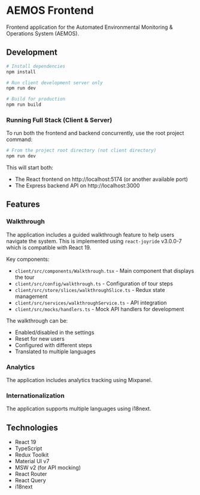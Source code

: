 # AEMOS Frontend

Frontend application for the Automated Environmental Monitoring & Operations System (AEMOS).

## Development

```bash
# Install dependencies
npm install

# Run client development server only
npm run dev

# Build for production
npm run build
```

### Running Full Stack (Client & Server)

To run both the frontend and backend concurrently, use the root project command:

```bash
# From the project root directory (not client directory)
npm run dev
```

This will start both:
- The React frontend on http://localhost:5174 (or another available port)
- The Express backend API on http://localhost:3000

## Features

### Walkthrough
The application includes a guided walkthrough feature to help users navigate the system. This is implemented using `react-joyride` v3.0.0-7 which is compatible with React 19.

Key components:
- `client/src/components/Walkthrough.tsx` - Main component that displays the tour
- `client/src/config/walkthrough.ts` - Configuration of tour steps
- `client/src/store/slices/walkthroughSlice.ts` - Redux state management
- `client/src/services/walkthroughService.ts` - API integration
- `client/src/mocks/handlers.ts` - Mock API handlers for development

The walkthrough can be:
- Enabled/disabled in the settings
- Reset for new users
- Configured with different steps
- Translated to multiple languages

### Analytics
The application includes analytics tracking using Mixpanel.

### Internationalization
The application supports multiple languages using i18next.

## Technologies
- React 19
- TypeScript
- Redux Toolkit
- Material UI v7
- MSW v2 (for API mocking)
- React Router
- React Query
- i18next
